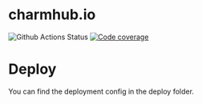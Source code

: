 # charmhub.io

![Github Actions Status](https://github.com/canonical-web-and-design/charmhub.io/workflows/PR%20checks/badge.svg) [![Code coverage](https://codecov.io/gh/canonical-web-and-design/charmhub.io/branch/master/graph/badge.svg)](https://codecov.io/gh/canonical-web-and-design/charmhub.io)

# Deploy
You can find the deployment config in the deploy folder.
